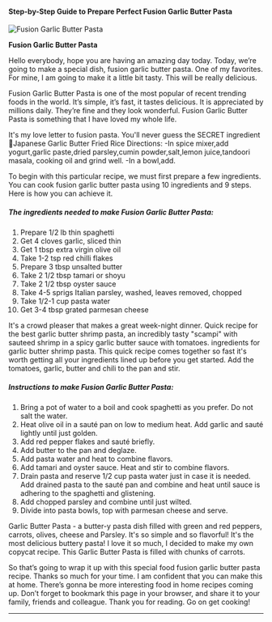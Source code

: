             

#### Step-by-Step Guide to Prepare Perfect Fusion Garlic Butter Pasta

![Fusion Garlic Butter Pasta](https://img-global.cpcdn.com/recipes/56ce0ea95b71281d/751x532cq70/fusion-garlic-butter-pasta-recipe-main-photo.jpg)

**Fusion Garlic Butter Pasta**

Hello everybody, hope you are having an amazing day today. Today, we’re going to make a special dish, fusion garlic butter pasta. One of my favorites. For mine, I am going to make it a little bit tasty. This will be really delicious.

Fusion Garlic Butter Pasta is one of the most popular of recent trending foods in the world. It’s simple, it’s fast, it tastes delicious. It is appreciated by millions daily. They’re fine and they look wonderful. Fusion Garlic Butter Pasta is something that I have loved my whole life.

It's my love letter to fusion pasta. You'll never guess the SECRET ingredient 🤫Japanese Garlic Butter Fried Rice Directions: -In spice mixer,add yogurt,garlic paste,dried parsley,cumin powder,salt,lemon juice,tandoori masala, cooking oil and grind well. -In a bowl,add.

To begin with this particular recipe, we must first prepare a few ingredients. You can cook fusion garlic butter pasta using 10 ingredients and 9 steps. Here is how you can achieve it.

##### The ingredients needed to make Fusion Garlic Butter Pasta:

1.  Prepare 1/2 lb thin spaghetti
2.  Get 4 cloves garlic, sliced thin
3.  Get 1 tbsp extra virgin olive oil
4.  Take 1-2 tsp red chilli flakes
5.  Prepare 3 tbsp unsalted butter
6.  Take 2 1/2 tbsp tamari or shoyu
7.  Take 2 1/2 tbsp oyster sauce
8.  Take 4-5 sprigs Italian parsley, washed, leaves removed, chopped
9.  Take 1/2-1 cup pasta water
10.  Get 3-4 tbsp grated parmesan cheese

It's a crowd pleaser that makes a great week-night dinner. Quick recipe for the best garlic butter shrimp pasta, an incredibly tasty "scampi" with sauteed shrimp in a spicy garlic butter sauce with tomatoes. ingredients for garlic butter shrimp pasta. This quick recipe comes together so fast it's worth getting all your ingredients lined up before you get started. Add the tomatoes, garlic, butter and chili to the pan and stir.

##### Instructions to make Fusion Garlic Butter Pasta:

1.  Bring a pot of water to a boil and cook spaghetti as you prefer. Do not salt the water.
2.  Heat olive oil in a sauté pan on low to medium heat. Add garlic and sauté lightly until just golden.
3.  Add red pepper flakes and sauté briefly.
4.  Add butter to the pan and deglaze.
5.  Add pasta water and heat to combine flavors.
6.  Add tamari and oyster sauce. Heat and stir to combine flavors.
7.  Drain pasta and reserve 1/2 cup pasta water just in case it is needed. Add drained pasta to the sauté pan and combine and heat until sauce is adhering to the spaghetti and glistening.
8.  Add chopped parsley and combine until just wilted.
9.  Divide into pasta bowls, top with parmesan cheese and serve.

Garlic Butter Pasta - a butter-y pasta dish filled with green and red peppers, carrots, olives, cheese and Parsley. It's so simple and so flavorful! It's the most delicious buttery pasta! I love it so much, I decided to make my own copycat recipe. This Garlic Butter Pasta is filled with chunks of carrots.

So that’s going to wrap it up with this special food fusion garlic butter pasta recipe. Thanks so much for your time. I am confident that you can make this at home. There’s gonna be more interesting food in home recipes coming up. Don’t forget to bookmark this page in your browser, and share it to your family, friends and colleague. Thank you for reading. Go on get cooking!

* * *